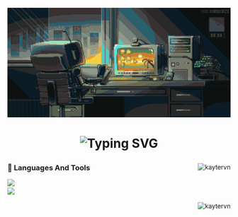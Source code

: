 ![MasterHead](https://github.com/KayterCantFixBug/KayterCantFixBug/blob/main/robot.gif)

<h1 align="center">
  
![Typing SVG](https://readme-typing-svg.demolab.com/?font-Righteous&size=35&color=FFC107&center=true&vCenter=true&width=750&height=70&duration=5000&pause=1000&lines=Why+do+Java+developers+wear+glasses?🧐;​​Because+they+don't+see+sharp.🗣️​🔥🔥🔥)

</h1>

<img align="right" src="https://github-readme-stats.vercel.app/api/top-langs?username=kaytervn&theme=algolia&show_icons=true&locale=en&layout=compact" alt="kaytervn" />

<h3 align="left">🧰 Languages And Tools</h3>
<p align="left">
  <a href="https://skillicons.dev">
    <img src="https://skillicons.dev/icons?i=cs,cpp,js,java,nodejs,py,react" /><br>
    <img src="https://skillicons.dev/icons?i=androidstudio,bootstrap,eclipse,git,mongodb,mysql,postman" />
  </a>
</p>

<p align="right"> <img src="https://komarev.com/ghpvc/?username=kaytervn&label=Profile%20views&color=0e75b6&style=flat" alt="kaytervn" /> </p>
